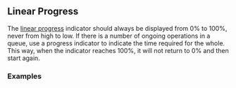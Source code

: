 ## Linear Progress

The [linear progress](https://material.google.com/components/progress-activity.html#progress-activity-types-of-indicators) indicator should always be displayed from 0% to 100%, never from high to low. If there is a number of ongoing operations in a queue, use a progress indicator to indicate the time required for the whole. This way, when the indicator reaches 100%, it will not return to 0% and then start again.

### Examples
